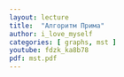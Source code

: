 ```yaml
---
layout: lecture
title:  "Алгоритм Прима"
author: i_love_myself
categories: [ graphs, mst ]
youtube: fdzk_ka8b78
pdf: mst.pdf
---
```

